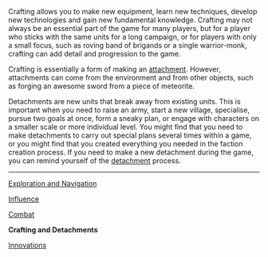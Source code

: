 Crafting allows you to make new equipment, learn new techniques, develop new technologies and gain new fundamental knowledge.  Crafting may not always be an essential part of the game for many players, but for a player who sticks with the same units for a long campaign, or for players with only a small focus, such as roving band of brigands or a single warrior-monk, crafting can add detail and progression to the game.

Crafting is essentially a form of making an [attachment](/rpg_attach.html).  However, attachments can come from the environment and from other objects, such as forging an awesome sword from a piece of meteorite.

Detachments are new units that break away from existing units.  This is important when you need to raise an army, start a new village, specialise, pursue two goals at once, form a sneaky plan, or engage with characters on a smaller scale or more individual level.  You might find that you need to make detachments to carry out special plans several times within a game, or you might find that you created everything you needed in the faction creation process.  If you need to make a new detachment during the game, you can remind yourself of the [detachment](/rpg_detach.html) process.


---

[Exploration and Navigation](/rpg_rules.html)

[Influence](/rpg_influence.html)

[Combat](/rpg_combat.html)

**Crafting and Detachments**

[Innovations](/rpg_innovate.html)
